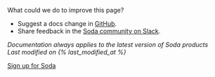 What could we do to improve this page?
* Suggest a docs change in <a href="https://github.com/sodadata/docs/issues/new" target="_blank">GitHub</a>.
* Share feedback in the <a href="https://community.soda.io/slack" target="_blank"> Soda community on Slack</a>. 

*Documentation always applies to the latest version of Soda products*<br />
*Last modified on {% last_modified_at %}*<br />

<a href="https://cloud.soda.io/signup?utm_source=docs" target="_blank" class="signup-button">Sign up for Soda</a>

